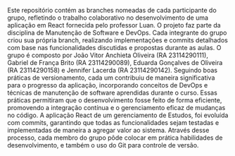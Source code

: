 Este repositório contém as branches nomeadas de cada participante do grupo, refletindo o trabalho colaborativo no desenvolvimento de uma aplicação em React fornecida pelo professor Luan. O projeto faz parte da disciplina de Manutenção de Software e DevOps. Cada integrante do grupo criou sua própria branch, realizando implementações e commits detalhados com base nas funcionalidades discutidas e propostas durante as aulas. O grupo é composto por João Vitor Anchieta Oliveira (RA 23114290111), Gabriel de França Brito (RA 23114290089), Eduarda Gonçalves de Oliveira (RA 23114290158) e Jennifer Lacerda (RA 23114290142). Seguindo boas práticas de versionamento, cada um contribuiu de maneira significativa para o progresso da aplicação, incorporando conceitos de DevOps e técnicas de manutenção de software aprendidas durante o curso. Essas práticas permitiram que o desenvolvimento fosse feito de forma eficiente, promovendo a integração contínua e o gerenciamento eficaz de mudanças no código. A aplicação React de um gerenciamento de Estudos, foi evoluída com commits, garantindo que todas as funcionalidades sejam testadas e implementadas de maneira a agregar valor ao sistema. Através desse processo, cada membro do grupo pôde colocar em prática habilidades de desenvolvimento, e também o uso do Git para controle de versão.
